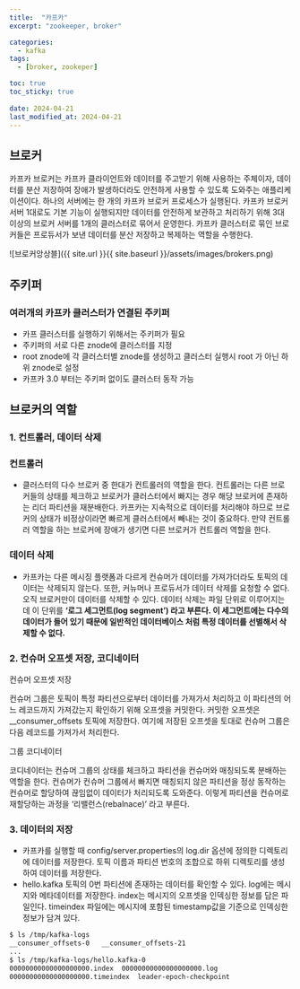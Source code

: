 ```yaml
---
title:  "카프카"
excerpt: "zookeeper, broker"

categories:
  - kafka
tags:
  - [broker, zookeper]

toc: true
toc_sticky: true
 
date: 2024-04-21
last_modified_at: 2024-04-21
---
```

## 브로커

카프카 브로커는 카프카 클라이언트와 데이터를 주고받기 위해 사용하는 주체이자,  데이터를 분산 저장하여 장애가 발생하더라도 안전하게 사용할 수 있도록 도와주는 애플리케이션이다. 하나의 서버에는 한 개의 카프카 브로커 프로세스가 실행된다. 카프카 브로커 서버 1대로도 기본 기능이 실행되지만 데이터를 안전하게 보관하고 처리하기 위해 3대 이상의 브로커 서버를 1개의 클러스터로 묶어서 운영한다. 카프카 클러스터로 묶인 브로커들은 프로듀서가 보낸 데이터를 분산 저장하고 복제하는 역할을 수행한다.

![브로커앙상블]({{ site.url }}{{ site.baseurl }}/assets/images/brokers.png)

## 주키퍼

### 여러개의 카프카 클러스터가 연결된 주키퍼

- 카프 클러스터를 실행하기 위해서는 주키퍼가 필요
- 주키퍼의 서로 다른 znode에 클러스터를 지정
- root znode에 각 클러스터별 znode를 생성하고 클러스터 실행시 root 가 아닌 하위 znode로 설정
- 카프카 3.0 부터는 주키퍼 없이도 클러스터 동작 가능

## 브로커의 역할

### 1. 컨트롤러, 데이터 삭제

### 컨트롤러

- 클러스터의 다수 브로커 중 한대가 컨트롤러의 역할을 한다. 컨트롤러는 다른 브로커들의 상태를 체크하고 브로커가 클러스터에서 빠지는 경우 해당 브로커에 존재하는 리더 파티션을 재분배한다. 카프카는 지속적으로 데이터를 처리해야 하므로 브로커의 상태가 비정상이라면 빠르게 클러스터에서 빼내는 것이 중요하다. 만약 컨트롤러 역할을 하는 브로커에 장애가 생기면 다른 브로커가 컨트롤러 역할을 한다.

### 데이터 삭제

- 카프카는 다른 메시징 플랫폼과 다르게 컨슈머가 데이터를 가져가더라도 토픽의 데이터는 삭제되지 않는다. 또한, 커뉴머나 프로듀서가 데이터 삭제를 요청할 수 없다. 오직 브로커만이 데이터를 삭제할 수 있다. 데이터 삭제는 파일 단위로 이루어지는데 이 단위를 **‘로그 세그먼트(log segment’) 라고 부른다. 이 세그먼트에는 다수의 데이터가 들어 있기 때문에 일반적인 데이터베이스 처럼 특정 데이터를 선별해서 삭제할 수 없다.**

### 2. 컨슈머 오프셋 저장, 코디네이터

컨슈머 오프셋 저장

컨슈머 그룹은 토픽이 특정 파티션으로부터 데이터를 가져가서 처리하고 이 파티션의 어느 레코드까지 가져갔는지 확인하기 위해 오프셋을 커밋한다. 커밋한 오프셋은 __consumer_offsets 토픽에 저장한다. 여기에 저장된 오프셋을 토대로 컨슈머 그룹은 다음 레코드를 가져가서 처리한다.

그룹 코디네이터

코디네이터는 컨슈머 그룹의 상태를 체크하고 파티션을 컨슈머와 매칭되도록 분배하는 역할을 한다. 컨슈머가 컨슈머 그룹에서 빠지면 매칭되지 않은 파티션을 정상 동작하는 컨슈머로 할당하여 끊임없이 데이터가 처리되도록 도와준다. 이렇게 파티션을 컨슈머로 재할당하는 과정을 ‘리밸런스(rebalnace)’ 라고 부른다.

### 3. 데이터의 저장

- 카프카를 실행할 때 config/server.properties의 log.dir 옵션에 정의한 디렉토리에 데이터를 저장한다. 토픽 이름과 파티션 번호의 조합으로 하위 디렉토리를 생성하여 데이터를 저장한다.
- hello.kafka 토픽의 0번 파티션에 존재하는 데이터를 확인할 수 있다. log에는 메시지와 메타데이터를 저장한다.  index는 메시지의 오프셋을 인덱싱한 정보를 담은 파일인다. timeindex 파일에는 메시지에 포함된 timestamp값을 기준으로 인덱싱한 정보가 담겨 있다.

```bash
$ ls /tmp/kafka-logs
__consumer_offsets-0   __consumer_offsets-21
...
$ ls /tmp/kafka-logs/hello.kafka-0
00000000000000000000.index  00000000000000000000.log
00000000000000000000.timeindex  leader-epoch-checkpoint
```
